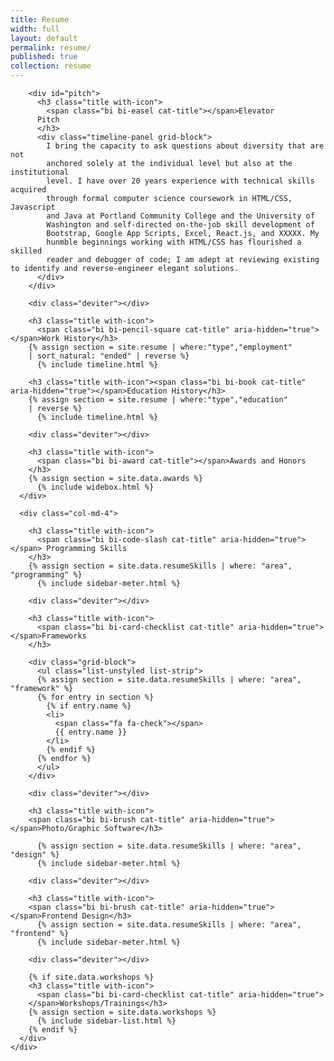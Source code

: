 ```yaml
---
title: Resume
width: full
layout: default
permalink: resume/
published: true
collection: resume
---
```

  <div class="container-fluid">
    <div class="row">
    <div class="deviter"></div>
      <div class="col-md-8">

        <div id="pitch">
          <h3 class="title with-icon">
            <span class="bi bi-easel cat-title"></span>Elevator
          Pitch
          </h3>
          <div class="timeline-panel grid-block">
            I bring the capacity to ask questions about diversity that are not
            anchored solely at the individual level but also at the institutional
            level. I have over 20 years experience with technical skills acquired
            through formal computer science coursework in HTML/CSS, Javascript
            and Java at Portland Community College and the University of
            Washington and self-directed on-the-job skill development of
            Bootstrap, Google App Scripts, Excel, React.js, and XXXXX. My
            hunmble beginnings working with HTML/CSS has flourished a skilled
            reader and debugger of code; I am adept at reviewing existing to identify and reverse-engineer elegant solutions.
          </div>
        </div>

        <div class="deviter"></div>

        <h3 class="title with-icon">
          <span class="bi bi-pencil-square cat-title" aria-hidden="true"></span>Work History</h3>
        {% assign section = site.resume | where:"type","employment"
        | sort_natural: "ended" | reverse %}
          {% include timeline.html %}

        <h3 class="title with-icon"><span class="bi bi-book cat-title" aria-hidden="true"></span>Education History</h3>
        {% assign section = site.resume | where:"type","education"
        | reverse %}
          {% include timeline.html %}

        <div class="deviter"></div>

        <h3 class="title with-icon">
          <span class="bi bi-award cat-title"></span>Awards and Honors
        </h3>
        {% assign section = site.data.awards %}
          {% include widebox.html %}
      </div>

      <div class="col-md-4">

        <h3 class="title with-icon">
          <span class="bi bi-code-slash cat-title" aria-hidden="true"></span> Programming Skills
        </h3>
        {% assign section = site.data.resumeSkills | where: "area", "programming" %}
          {% include sidebar-meter.html %}

        <div class="deviter"></div>

        <h3 class="title with-icon">
          <span class="bi bi-card-checklist cat-title" aria-hidden="true"></span>Frameworks
        </h3>

        <div class="grid-block">
          <ul class="list-unstyled list-strip">
          {% assign section = site.data.resumeSkills | where: "area", "framework" %}
          {% for entry in section %}
            {% if entry.name %}
            <li>
              <span class="fa fa-check"></span>
              {{ entry.name }}
            </li>
            {% endif %}
          {% endfor %}
          </ul>
        </div>

        <div class="deviter"></div>

        <h3 class="title with-icon">
        <span class="bi bi-brush cat-title" aria-hidden="true"></span>Photo/Graphic Software</h3>

          {% assign section = site.data.resumeSkills | where: "area", "design" %}
          {% include sidebar-meter.html %}

        <div class="deviter"></div>

        <h3 class="title with-icon">
        <span class="bi bi-brush cat-title" aria-hidden="true"></span>Frontend Design</h3>
          {% assign section = site.data.resumeSkills | where: "area", "frontend" %}
          {% include sidebar-meter.html %}

        <div class="deviter"></div>

        {% if site.data.workshops %}
        <h3 class="title with-icon">
          <span class="bi bi-card-checklist cat-title" aria-hidden="true">
        </span>Workshops/Trainings</h3>
        {% assign section = site.data.workshops %}
          {% include sidebar-list.html %}
        {% endif %}
      </div>
    </div>
  </div>
